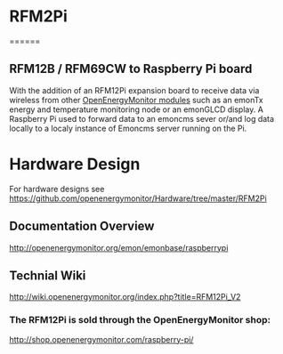 # RFM2Pi
======




## RFM12B / RFM69CW to Raspberry Pi board

With the addition of an RFM12Pi expansion board to receive data via wireless from other [OpenEnergyMonitor modules](http://openenergymonitor.org/emon/Modules) such as an emonTx energy and temperature monitoring node or an emonGLCD display. A Raspberry Pi used to forward data to an emoncms sever or/and log data locally to a localy instance of Emoncms server running on the Pi.

# Hardware Design 
For hardware designs see https://github.com/openenergymonitor/Hardware/tree/master/RFM2Pi

## Documentation Overview
http://openenergymonitor.org/emon/emonbase/raspberrypi



## Technial Wiki
http://wiki.openenergymonitor.org/index.php?title=RFM12Pi_V2



### The RFM12Pi is sold through the OpenEnergyMonitor shop: 
http://shop.openenergymonitor.com/raspberry-pi/
